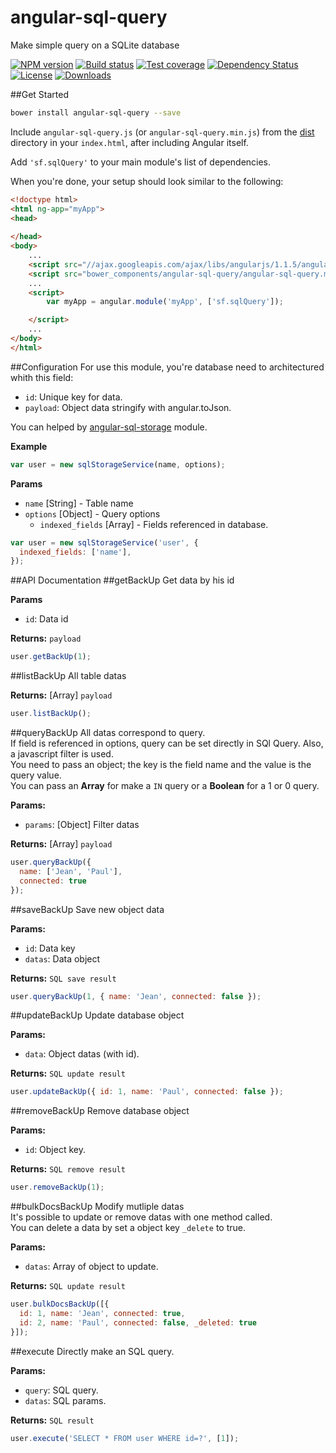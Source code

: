 angular-sql-query
=====================
Make simple query on a SQLite database

[![NPM version][npm-image]][npm-url]
[![Build status][travis-image]][travis-url]
[![Test coverage][coveralls-image]][coveralls-url]
[![Dependency Status][david-image]][david-url]
[![License][license-image]][license-url]
[![Downloads][downloads-image]][downloads-url]


##Get Started
```bash
bower install angular-sql-query --save
```
Include `angular-sql-query.js` (or `angular-sql-query.min.js`) from the [dist](https://github.com/SimpliField/angular-sql-query/blob/master/angular-sql-query.js) directory in your `index.html`, after including Angular itself.

Add `'sf.sqlQuery'` to your main module's list of dependencies.

When you're done, your setup should look similar to the following:

```html
<!doctype html>
<html ng-app="myApp">
<head>
   
</head>
<body>
    ...
    <script src="//ajax.googleapis.com/ajax/libs/angularjs/1.1.5/angular.min.js"></script>
    <script src="bower_components/angular-sql-query/angular-sql-query.min.js"></script>
    ...
    <script>
        var myApp = angular.module('myApp', ['sf.sqlQuery']);

    </script>
    ...
</body>
</html>
```
##Configuration
For use this module, you're database need to architectured whith this field:
- `id`: Unique key for data.
- `payload`: Object data stringify with angular.toJson.

You can helped by [angular-sql-storage](https://github.com/SimpliField/angular-sql-storage) module.

**Example**

```js
var user = new sqlStorageService(name, options);
```

**Params**
- `name` [String] - Table name
- `options` [Object] - Query options
  - `indexed_fields` [Array] - Fields referenced in database.
```js
var user = new sqlStorageService('user', {
  indexed_fields: ['name'],
});
```

##API Documentation
##getBackUp
Get data by his id

**Params**
- `id`: Data id

**Returns:** `payload`

```js
user.getBackUp(1);
```

##listBackUp
All table datas

**Returns:** [Array] `payload`

```js
user.listBackUp();
```

##queryBackUp
All datas correspond to query.<br/>
If field is referenced in options, query can be set directly in SQl Query. Also, a javascript filter is used.<br/>
You need to pass an object; the key is the field name and the value is the query value.<br/>
You can pass an **Array** for make a `IN` query or a **Boolean** for a 1 or 0 query.

**Params:**
- `params`: [Object] Filter datas

**Returns:** [Array] `payload`

```js
user.queryBackUp({
  name: ['Jean', 'Paul'],
  connected: true
});
```

##saveBackUp
Save new object data

**Params:**
- `id`: Data key
- `datas`: Data object

**Returns:** `SQL save result`

```js
user.queryBackUp(1, { name: 'Jean', connected: false });
```

##updateBackUp
Update database object

**Params:**
- `data`: Object datas (with id).

**Returns:** `SQL update result`

```js
user.updateBackUp({ id: 1, name: 'Paul', connected: false });
```

##removeBackUp
Remove database object

**Params:**
- `id`: Object key.

**Returns:** `SQL remove result`

```js
user.removeBackUp(1);
```

##bulkDocsBackUp
Modify mutliple datas<br/>
It's possible to update or remove datas with one method called.<br/>
You can delete a data by set a object key `_delete` to true.

**Params:**
- `datas`: Array of object to update.

**Returns:** `SQL update result`

```js
user.bulkDocsBackUp([{
  id: 1, name: 'Jean', connected: true,
  id: 2, name: 'Paul', connected: false, _deleted: true
}]);
```

##execute
Directly make an SQL query.

**Params:**
- `query`: SQL query.
- `datas`: SQL params.

**Returns:** `SQL result`

```js
user.execute('SELECT * FROM user WHERE id=?', [1]);
```


[npm-image]: https://img.shields.io/npm/v/angular-sql-query.svg?style=flat-square
[npm-url]: https://npmjs.org/package/angular-sql-query
[travis-image]: https://img.shields.io/travis/SimpliField/angular-sql-query.svg?style=flat-square
[travis-url]: https://travis-ci.org/SimpliField/angular-sql-query
[coveralls-image]: https://img.shields.io/coveralls/SimpliField/angular-sql-query.svg?style=flat-square
[coveralls-url]: https://coveralls.io/r/SimpliField/angular-sql-query
[david-image]: http://img.shields.io/david/SimpliField/angular-sql-query.svg?style=flat-square
[david-url]: https://david-dm.org/SimpliField/angular-sql-query
[license-image]: http://img.shields.io/npm/l/angular-sql-query.svg?style=flat-square
[license-url]: LICENSE
[downloads-image]: http://img.shields.io/npm/dm/angular-sql-query.svg?style=flat-square
[downloads-url]: https://npmjs.org/package/angular-sql-query
